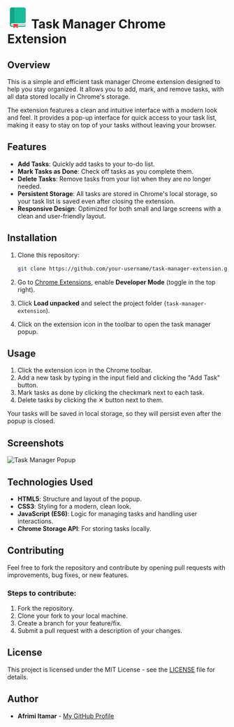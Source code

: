 
#  ![Logo](/icons/icon2.png)      Task Manager Chrome Extension   



## Overview
This is a simple and efficient task manager Chrome extension designed to help you stay organized. It allows you to add, mark, and remove tasks, with all data stored locally in Chrome's storage.

The extension features a clean and intuitive interface with a modern look and feel. It provides a pop-up interface for quick access to your task list, making it easy to stay on top of your tasks without leaving your browser.

## Features
- **Add Tasks**: Quickly add tasks to your to-do list.
- **Mark Tasks as Done**: Check off tasks as you complete them.
- **Delete Tasks**: Remove tasks from your list when they are no longer needed.
- **Persistent Storage**: All tasks are stored in Chrome's local storage, so your task list is saved even after closing the extension.
- **Responsive Design**: Optimized for both small and large screens with a clean and user-friendly layout.

## Installation

1. Clone this repository:
   ```bash
   git clone https://github.com/your-username/task-manager-extension.git
   ```

2. Go to [Chrome Extensions](chrome://extensions/), enable **Developer Mode** (toggle in the top right).

3. Click **Load unpacked** and select the project folder (`task-manager-extension`).

4. Click on the extension icon in the toolbar to open the task manager popup.

## Usage

1. Click the extension icon in the Chrome toolbar.
2. Add a new task by typing in the input field and clicking the "Add Task" button.
3. Mark tasks as done by clicking the checkmark next to each task.
4. Delete tasks by clicking the ✕ button next to them.

Your tasks will be saved in local storage, so they will persist even after the popup is closed.

## Screenshots

![Task Manager Popup](path/to/screenshot.png)  <!-- Replace with an actual screenshot -->

## Technologies Used
- **HTML5**: Structure and layout of the popup.
- **CSS3**: Styling for a modern, clean look.
- **JavaScript (ES6)**: Logic for managing tasks and handling user interactions.
- **Chrome Storage API**: For storing tasks locally.

## Contributing
Feel free to fork the repository and contribute by opening pull requests with improvements, bug fixes, or new features.

### Steps to contribute:
1. Fork the repository.
2. Clone your fork to your local machine.
3. Create a branch for your feature/fix.
4. Submit a pull request with a description of your changes.

## License
This project is licensed under the MIT License - see the [LICENSE](LICENSE) file for details.

## Author
- **Afrimi Itamar** - [My GitHub Profile](https://github.com/your-username)


